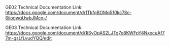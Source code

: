 GE02 Technical Documentation Link: https://docs.google.com/document/d/1TkfqBOMq510kc78c-6iiogwqUwbJMcn-/

GE03 Technical Documentation Link: https://docs.google.com/document/d/1iSyOpAS2LJTg7o8KWFpY4NxocuAf77m-gsLfLvudYQQ/edit

